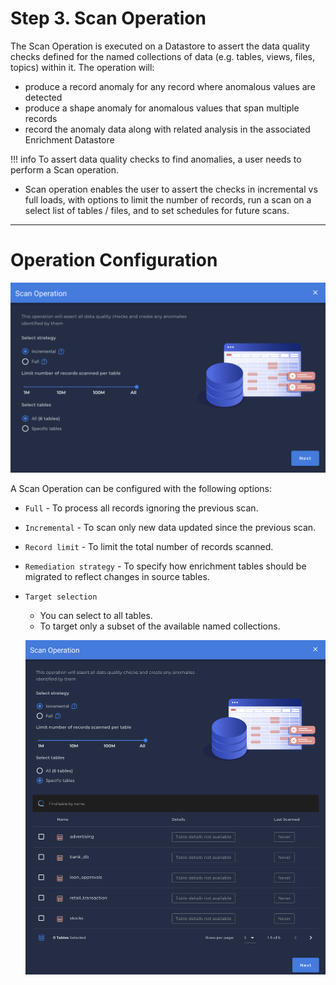 # Step 3. Scan Operation


The Scan Operation is executed on a Datastore to assert the data quality checks defined for the named collections of data (e.g. tables, views, files, topics) within it. The operation will:



* produce a record anomaly for any record where anomalous values are detected
* produce a shape anomaly for anomalous values that span multiple records
* record the anomaly data along with related analysis in the associated Enrichment Datastore

!!! info
    To assert data quality checks to find anomalies, a user needs to perform a Scan operation. 

* Scan operation enables the user to assert the checks in incremental vs full loads, with options to limit the number of records, run a scan on a select list of tables / files, and to set schedules for future scans. 

---
# Operation Configuration

![Screenshot](../assets/operations/operation-scan.png)

A Scan Operation can be configured with the following options:

* `Full` - To process all records ignoring the previous scan.
* `Incremental` - To scan only new data updated since the previous scan.
* `Record limit` - To limit the total number of records scanned.
* `Remediation strategy` - To specify how enrichment tables should be migrated to reflect changes in source tables.
* `Target selection` 
    - You can select to all tables.
    - To target only a subset of the available named collections.

    ![Screenshot](../assets/operations/operation-scan-specific-tables.png)

